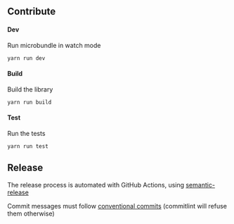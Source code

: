 ## Contribute

#### Dev

Run microbundle in watch mode

```
yarn run dev
```

#### Build

Build the library

```
yarn run build
```

#### Test

Run the tests

```
yarn run test
```

## Release

The release process is automated with GitHub Actions, using [semantic-release](https://github.com/semantic-release/semantic-release/blob/master/docs/recipes/github-actions.md)

Commit messages must follow [conventional commits](https://www.conventionalcommits.org/en/v1.0.0/) (commitlint will refuse them otherwise)
